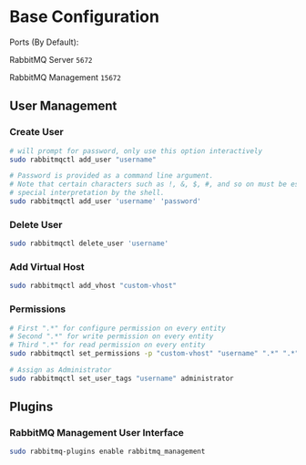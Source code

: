 # Base Configuration

Ports (By Default):

RabbitMQ Server `5672`

RabbitMQ Management `15672`

## User Management

### Create User

```bash
# will prompt for password, only use this option interactively
sudo rabbitmqctl add_user "username"

# Password is provided as a command line argument.
# Note that certain characters such as !, &, $, #, and so on must be escaped to avoid
# special interpretation by the shell.
sudo rabbitmqctl add_user 'username' 'password'
```

### Delete User

```bash
sudo rabbitmqctl delete_user 'username'
```

### Add Virtual Host

```bash
sudo rabbitmqctl add_vhost "custom-vhost"
```

### Permissions

```bash
# First ".*" for configure permission on every entity
# Second ".*" for write permission on every entity
# Third ".*" for read permission on every entity
sudo rabbitmqctl set_permissions -p "custom-vhost" "username" ".*" ".*" ".*"

# Assign as Administrator
sudo rabbitmqctl set_user_tags "username" administrator
```

## Plugins

### RabbitMQ Management User Interface

```bash
sudo rabbitmq-plugins enable rabbitmq_management
```

